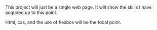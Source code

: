 This project will just be a single web page. It will show the skills 
I have acquired up to this point. 

Html, css, and the use of flexbox will be the focal point.
